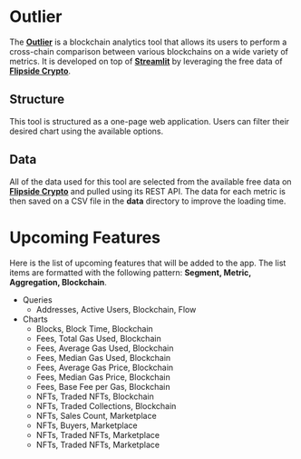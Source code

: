 # Outlier

The **[Outlier](https://outlier.streamlit.app)** is a blockchain analytics tool that allows its users to perform a cross-chain comparison between various blockchains on a wide variety of metrics. It is developed on top of **[Streamlit](https://streamlit.io)** by leveraging the free data of **[Flipside Crypto](https://flipsidecrypto.xyz)**.

## Structure

This tool is structured as a one-page web application. Users can filter their desired chart using the available options.

## Data

All of the data used for this tool are selected from the available free data on **[Flipside Crypto](https://flipsidecrypto.xyz)** and pulled using its REST API. The data for each metric is then saved on a CSV file in the **data** directory to improve the loading time.

# Upcoming Features
Here is the list of upcoming features that will be added to the app. The list items are formatted with the following pattern: **Segment, Metric, Aggregation, Blockchain**.
- Queries
  - Addresses, Active Users, Blockchain, Flow
- Charts
  - Blocks, Block Time, Blockchain
  - Fees, Total Gas Used, Blockchain
  - Fees, Average Gas Used, Blockchain
  - Fees, Median Gas Used, Blockchain
  - Fees, Average Gas Price, Blockchain
  - Fees, Median Gas Price, Blockchain
  - Fees, Base Fee per Gas, Blockchain
  - NFTs, Traded NFTs, Blockchain
  - NFTs, Traded Collections, Blockchain
  - NFTs, Sales Count, Marketplace
  - NFTs, Buyers, Marketplace
  - NFTs, Traded NFTs, Marketplace
  - NFTs, Traded NFTs, Marketplace
